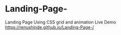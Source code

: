 # Landing-Page-
Landing Page Using CSS grid and animation
Live Demo https://renushinde.github.io/Landing-Page-/
